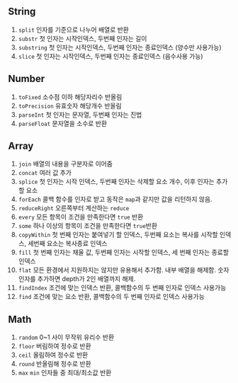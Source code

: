 ## String

1. `split` 인자를 기준으로 나누어 배열로 반환
2. `substr` 첫 인자는 시작인덱스, 두번째 인자는 길이
3. `substring` 첫 인자는 시작인덱스, 두번째 인자는 종료인덱스 (양수만 사용가능)
4. `slice` 첫 인자는 시작인덱스, 두번째 인자는 종료인덱스 (음수사용 가능)

## Number

1. `toFixed` 소수점 이하 해당자리수 반올림
2. `toPrecision` 유효숫자 해당개수 반올림
3. `parseInt` 첫 인자는 문자열, 두번째 인자는 진법
4. `parseFloat` 문자열을 소수로 반환

## Array

1. `join` 배열의 내용을 구분자로 이어줌
2. `concat` 여러 값 추가
3. `splice` 첫 인자는 시작 인덱스, 두번째 인자는 삭제할 요소 개수, 이후 인자는 추가할 요소
4. `forEach` 콜백 함수를 인자로 받고 동작은 `map`과 같지만 값을 리턴하지 않음.
5. `reduceRight` 오른쪽부터 계산하는 `reduce`
6. `every` 모든 항목이 조건을 만족한다면 `true` 반환
7. `some` 하나 이상의 항목이 조건을 만족한다면 `true`반환
8. `copyWithin` 첫 번째 인자는 붙여넣기 할 인덱스, 두번째 요소는 복사를 시작할 인덱스, 세번째 요소는 복사종료 인덱스
9. `fill` 첫 번째 인자는 채울 값, 두번째 인자는 시작할 인덱스, 세 번째 인자는 종료할 인덱스
10. `flat` 모든 환경에서 지원하지는 않지만 유용해서 추가함. 내부 배열을 해제함. 숫자 인자를 추가하면 depth가 2인 배열까지 해제.
11. `findIndex` 조건에 맞는 인덱스 반환, 콜백함수의 두 번째 인자로 인덱스 사용가능
12. `find` 조건에 맞는 요소 반환, 콜백함수의 두 번째 인자로 인덱스 사용가능

## Math

1. `random` 0~1 사이 무작위 유리수 반환
2. `floor` 버림하여 정수로 반환
3. `ceil` 올림하여 정수로 반환
4. `round` 반올림해 정수로 반환
5. `max` `min` 인자들 중 최대/최소값 반환


